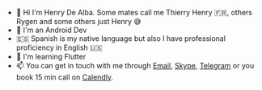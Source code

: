 - 👋 Hi I'm Henry De Alba. Some mates call me Thierry Henry 🇫🇷, others Rygen and some others just Henry 😅
- 📱 I'm an Android Dev
- 🇪🇸 Spanish is my native language but also I have professional proficiency in English 🇺🇸 
- 🌱 I'm learning Flutter
- 📫 You can get in touch with me through [Email](mailto:hjdealba96@gmail.com),
[Skype](https://join.skype.com/invite/E2MGpgbgHfuo),
[Telegram](https://t.me/hjdealba96)
 or you book 15 min call on [Calendly](https://calendly.com/hjdealba96/letsmeet).
